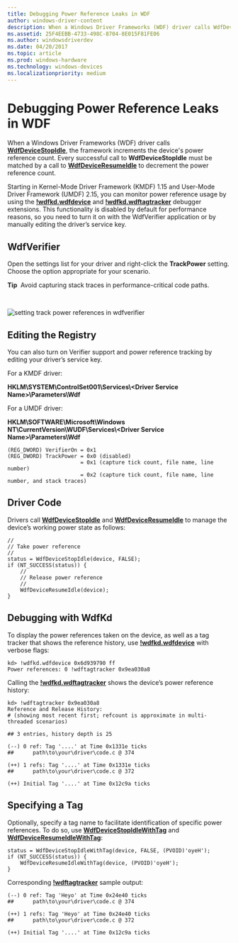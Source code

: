 ```yaml
---
title: Debugging Power Reference Leaks in WDF
author: windows-driver-content
description: When a Windows Driver Frameworks (WDF) driver calls WdfDeviceStopIdle, the framework increments the device's power reference count.
ms.assetid: 25F4EEBB-4733-498C-8704-8E015F81FE06
ms.author: windowsdriverdev
ms.date: 04/20/2017
ms.topic: article
ms.prod: windows-hardware
ms.technology: windows-devices
ms.localizationpriority: medium
---
```


# Debugging Power Reference Leaks in WDF


When a Windows Driver Frameworks (WDF) driver calls [**WdfDeviceStopIdle**](https://msdn.microsoft.com/library/windows/hardware/ff546921), the framework increments the device's power reference count. Every successful call to **WdfDeviceStopIdle** must be matched by a call to [**WdfDeviceResumeIdle**](https://msdn.microsoft.com/library/windows/hardware/ff546838) to decrement the power reference count.

Starting in Kernel-Mode Driver Framework (KMDF) 1.15 and User-Mode Driver Framework (UMDF) 2.15, you can monitor power reference usage by using the [**!wdfkd.wdfdevice**](https://msdn.microsoft.com/library/windows/hardware/ff565703) and [**!wdfkd.wdftagtracker**](https://msdn.microsoft.com/library/windows/hardware/ff566126) debugger extensions. This functionality is disabled by default for performance reasons, so you need to turn it on with the WdfVerifier application or by manually editing the driver’s service key.

## WdfVerifier


Open the settings list for your driver and right-click the **TrackPower** setting. Choose the option appropriate for your scenario.

**Tip**  Avoid capturing stack traces in performance-critical code paths.

 

![setting track power references in wdfverifier](images/wdfverifier--track-power-references-on.png)

## Editing the Registry


You can also turn on Verifier support and power reference tracking by editing your driver’s service key.

For a KMDF driver:

**HKLM\\SYSTEM\\ControlSet001\\Services\\&lt;Driver Service Name&gt;\\Parameters\\Wdf**

For a UMDF driver:

**HKLM\\SOFTWARE\\Microsoft\\Windows NT\\CurrentVersion\\WUDF\\Services\\&lt;Driver Service Name&gt;\\Parameters\\Wdf**

```
(REG_DWORD) VerifierOn = 0x1
(REG_DWORD) TrackPower = 0x0 (disabled)
                       = 0x1 (capture tick count, file name, line number)
                       = 0x2 (capture tick count, file name, line number, and stack traces)
```

## Driver Code


Drivers call [**WdfDeviceStopIdle**](https://msdn.microsoft.com/library/windows/hardware/ff546921) and [**WdfDeviceResumeIdle**](https://msdn.microsoft.com/library/windows/hardware/ff546838) to manage the device’s working power state as follows:

```
//
// Take power reference
//
status = WdfDeviceStopIdle(device, FALSE);
if (NT_SUCCESS(status)) {
    //
    // Release power reference
    //
    WdfDeviceResumeIdle(device);
}
```

## Debugging with WdfKd


To display the power references taken on the device, as well as a tag tracker that shows the reference history, use [**!wdfkd.wdfdevice**](https://msdn.microsoft.com/library/windows/hardware/ff565703) with verbose flags:

```
kd> !wdfkd.wdfdevice 0x6d939790 ff
Power references: 0 !wdftagtracker 0x9ea030a8
```

Calling the [**!wdfkd.wdftagtracker**](https://msdn.microsoft.com/library/windows/hardware/ff566126) shows the device’s power reference history:

```
kd> !wdftagtracker 0x9ea030a8
Reference and Release History:
# (showing most recent first; refcount is approximate in multi-threaded scenarios)

## 3 entries, history depth is 25

(--) 0 ref: Tag '....' at Time 0x1331e ticks
##      path\to\your\driver\code.c @ 374

(++) 1 refs: Tag '....' at Time 0x1331e ticks
##      path\to\your\driver\code.c @ 372

(++) Initial Tag '....' at Time 0x12c9a ticks
```

## Specifying a Tag


Optionally, specify a tag name to facilitate identification of specific power references. To do so, use [**WdfDeviceStopIdleWithTag**](https://msdn.microsoft.com/library/windows/hardware/dn932460) and [**WdfDeviceResumeIdleWithTag**](https://msdn.microsoft.com/library/windows/hardware/dn932459):

```
status = WdfDeviceStopIdleWithTag(device, FALSE, (PVOID)'oyeH');
if (NT_SUCCESS(status)) {
    WdfDeviceResumeIdleWithTag(device, (PVOID)'oyeH');
}
```

Corresponding [**!wdftagtracker**](https://msdn.microsoft.com/library/windows/hardware/ff566126) sample output:

```
(--) 0 ref: Tag 'Heyo' at Time 0x24e40 ticks
##      path\to\your\driver\code.c @ 374

(++) 1 refs: Tag 'Heyo' at Time 0x24e40 ticks
##      path\to\your\driver\code.c @ 372

(++) Initial Tag '....' at Time 0x12c9a ticks
```

 

 





